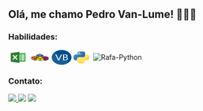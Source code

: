 ## Olá, me chamo Pedro Van-Lume! 👨🏻‍💻 

### Habilidades:

<img align="center" alt="Hugo-Excel" height="30" width="40" src="https://github.com/hugo-nascimento/hugo-nascimento/blob/master/icons8-microsoft-excel.svg?raw=true">                                                                                                                                                       <img align="center" alt="Hugo-Vba" height="30" width="40" src="https://github.com/hugo-nascimento/hugo-nascimento/blob/master/file_type_vba_icon_130097.svg?raw=true">                                                                                                                                                       <img align="center" alt="Hugo-Vb.Net" height="30" width="40" src="https://github.com/hugo-nascimento/hugo-nascimento/blob/master/VB.NET_Logo.svg?raw=true"><img align="center" alt="Rafa-Python" height="30" width="40" src="https://raw.githubusercontent.com/devicons/devicon/master/icons/python/python-original.svg">
<img align="center" alt="Rafa-Python" height="30" width="30" src="https://cdn.icon-icons.com/icons2/836/PNG/512/Windows_Phone_icon-icons.com_66782.png">

### Contato:

  <a href="https://instagram.com/pedrovanlume" target="_blank"><img src="https://img.shields.io/badge/-Instagram-%23E4405F?style=for-the-badge&logo=instagram&logoColor=white" target="_blank"> </a><a href = "mailto:pedromarquess150@gmail.com"><img src="https://img.shields.io/badge/-Gmail-%23333?style=for-the-badge&logo=gmail&logoColor=white" target="_blank"></a> <a href="https://www.linkedin.com/in/pedro-van-lume-167881b9" target="_blank"><img src="https://img.shields.io/badge/-LinkedIn-%230077B5?style=for-the-badge&logo=linkedin&logoColor=white" target="_blank"></a> 

